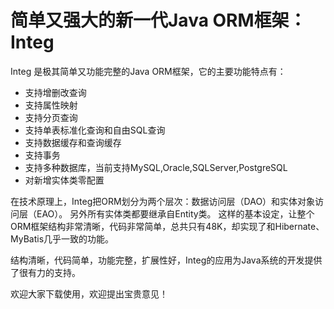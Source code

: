 # 简单又强大的新一代Java ORM框架：Integ
Integ 是极其简单又功能完整的Java ORM框架，它的主要功能特点有：

* 支持增删改查询
* 支持属性映射
* 支持分页查询
* 支持单表标准化查询和自由SQL查询
* 支持数据缓存和查询缓存
* 支持事务
* 支持多种数据库，当前支持MySQL,Oracle,SQLServer,PostgreSQL
* 对新增实体类零配置

在技术原理上，Integ把ORM划分为两个层次：数据访问层（DAO）和实体对象访问层（EAO）。
另外所有实体类都要继承自Entity类。
这样的基本设定，让整个ORM框架结构非常清晰，代码非常简单，总共只有48K，却实现了和Hibernate、MyBatis几乎一致的功能。

结构清晰，代码简单，功能完整，扩展性好，Integ的应用为Java系统的开发提供了很有力的支持。

欢迎大家下载使用，欢迎提出宝贵意见！
